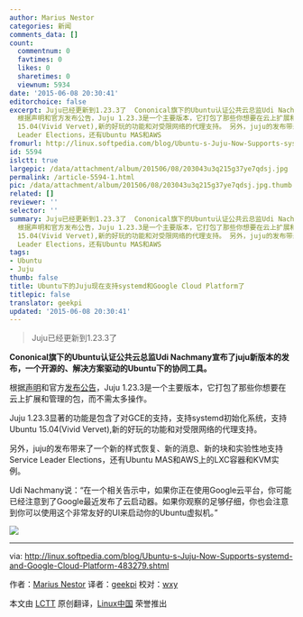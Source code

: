 ```yaml
---
author: Marius Nestor
categories: 新闻
comments_data: []
count:
  commentnum: 0
  favtimes: 0
  likes: 0
  sharetimes: 0
  viewnum: 5934
date: '2015-06-08 20:30:41'
editorchoice: false
excerpt: Juju已经更新到1.23.3了  Cononical旗下的Ubuntu认证公共云总监Udi Nachmany宣布了juju新版本的发布，一个开源的、解决方案驱动的Ubuntu下的协同工具。
  根据声明和官方发布公告，Juju 1.23.3是一个主要版本，它打包了那些你想要在云上扩展和管理的包，而不需太多操作。 Juju 1.23.3显著的功能是包含了对GCE的支持，支持systemd初始化系统，支持Ubuntu
  15.04(Vivid Vervet),新的好玩的功能和对受限网络的代理支持。 另外，juju的发布带来了一个新的样式恢复、新的消息、新的块和实验性地支持Service
  Leader Elections，还有Ubuntu MAS和AWS
fromurl: http://linux.softpedia.com/blog/Ubuntu-s-Juju-Now-Supports-systemd-and-Google-Cloud-Platform-483279.shtml
id: 5594
islctt: true
largepic: /data/attachment/album/201506/08/203043u3q215g37ye7qdsj.jpg
permalink: /article-5594-1.html
pic: /data/attachment/album/201506/08/203043u3q215g37ye7qdsj.jpg.thumb.jpg
related: []
reviewer: ''
selector: ''
summary: Juju已经更新到1.23.3了  Cononical旗下的Ubuntu认证公共云总监Udi Nachmany宣布了juju新版本的发布，一个开源的、解决方案驱动的Ubuntu下的协同工具。
  根据声明和官方发布公告，Juju 1.23.3是一个主要版本，它打包了那些你想要在云上扩展和管理的包，而不需太多操作。 Juju 1.23.3显著的功能是包含了对GCE的支持，支持systemd初始化系统，支持Ubuntu
  15.04(Vivid Vervet),新的好玩的功能和对受限网络的代理支持。 另外，juju的发布带来了一个新的样式恢复、新的消息、新的块和实验性地支持Service
  Leader Elections，还有Ubuntu MAS和AWS
tags:
- Ubuntu
- Juju
thumb: false
title: Ubuntu下的Juju现在支持systemd和Google Cloud Platform了
titlepic: false
translator: geekpi
updated: '2015-06-08 20:30:41'
---
```



> 
> Juju已经更新到1.23.3了
> 
> 
> 


**Cononical旗下的Ubuntu认证公共云总监Udi Nachmany宣布了juju新版本的发布，一个开源的、解决方案驱动的Ubuntu下的协同工具。**


根据[声明](http://insights.ubuntu.com/2015/06/03/juju-support-for-google-cloud-platform/)和官方[发布公告](https://jujucharms.com/docs/devel/reference-release-notes)，Juju 1.23.3是一个主要版本，它打包了那些你想要在云上扩展和管理的包，而不需太多操作。


Juju 1.23.3显著的功能是包含了对GCE的支持，支持systemd初始化系统，支持Ubuntu 15.04(Vivid Vervet),新的好玩的功能和对受限网络的代理支持。


另外，juju的发布带来了一个新的样式恢复、新的消息、新的块和实验性地支持Service Leader Elections，还有Ubuntu MAS和AWS上的LXC容器和KVM实例。


Udi Nachmany说：“在一个相关告示中，如果你正在使用Google云平台，你可能已经注意到了Google最近发布了云启动器。如果你观察的足够仔细，你也会注意到你可以使用这个非常友好的UI来启动你的Ubuntu虚拟机。”


![](/data/attachment/album/201506/08/203043u3q215g37ye7qdsj.jpg)




---


via: <http://linux.softpedia.com/blog/Ubuntu-s-Juju-Now-Supports-systemd-and-Google-Cloud-Platform-483279.shtml>


作者：[Marius Nestor](http://news.softpedia.com/editors/browse/marius-nestor) 译者：[geekpi](https://github.com/geekpi) 校对：[wxy](https://github.com/wxy)


本文由 [LCTT](https://github.com/LCTT/TranslateProject) 原创翻译，[Linux中国](https://linux.cn/) 荣誉推出